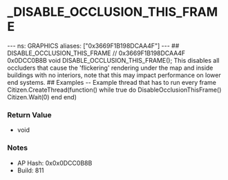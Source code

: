 # _DISABLE_OCCLUSION_THIS_FRAME

--- ns: GRAPHICS aliases: ["0x3669F1B198DCAA4F"] --- ## DISABLE_OCCLUSION_THIS_FRAME  // 0x3669F1B198DCAA4F 0x0DCC0B8B void DISABLE_OCCLUSION_THIS_FRAME();  This disables all occluders that cause the 'flickering' rendering under the map and inside buildings with no interiors, note that this may impact performance on lower end systems.  ## Examples -- Example thread that has to run every frame Citizen.CreateThread(function() while true do DisableOcclusionThisFrame() Citizen.Wait(0) end end)

### Return Value
* void

### Notes
* AP Hash: 0x0x0DCC0B8B
* Build: 811

